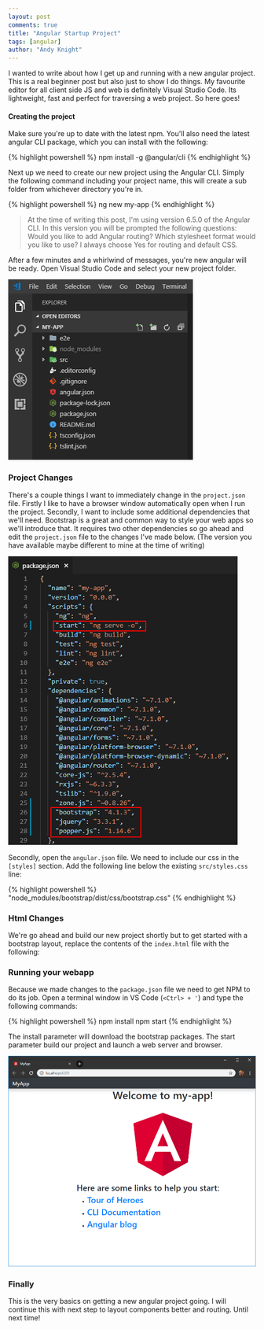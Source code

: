 ```yaml
---
layout: post
comments: true
title: "Angular Startup Project"
tags: [angular]
author: "Andy Knight"
---
```

I wanted to write about how I get up and running with a new angular project. This is a real beginner post but also just to show I do things. My favourite editor for all client side JS and web is definitely Visual Studio Code. Its lightweight, fast and perfect for traversing a web project. So here goes!

#### Creating the project
Make sure you're up to date with the latest npm. You'll also need the latest angular CLI package, which you can install with the following:

{% highlight powershell %}
npm install -g @angular/cli
{% endhighlight %}

Next up we need to create our new project using the Angular CLI. Simply the following command including your project name, this will create a sub folder from whichever directory you're in.

{% highlight powershell %}
ng new my-app
{% endhighlight %}

> At the time of writing this post, I'm using version 6.5.0 of the Angular CLI. In this version you will be prompted the following questions: Would you like to add Angular routing? Which stylesheet format would you like to use? I always choose Yes for routing and default CSS.

After a few minutes and a whirlwind of messages, you're new angular will be ready. Open Visual Studio Code and select your new project folder.

![Project files](/assets/img/2018-12-21/appfiles.png) 

### Project Changes

There's a couple things I want to immediately change in the `project.json` file. Firstly I like to have a browser window automatically open when I run the project. Secondly, I want to include some additional dependencies that we'll need. Bootstrap is a great and common way to style your web apps so we'll introduce that. It requires two other dependencies so go ahead and edit the `project.json` file to the changes I've made below. (The version you have available maybe different to mine at the time of writing)

![package.json](/assets/img/2018-12-21/packagejson.png) 

Secondly, open the `angular.json` file. We need to include our css in the `[styles]` section. Add the following line below the existing `src/styles.css` line:

{% highlight powershell %}
"node_modules/bootstrap/dist/css/bootstrap.css"
{% endhighlight %}

### Html Changes

We're go ahead and build our new project shortly but to get started with a bootstrap layout, replace the contents of the `index.html` file with the following:

<script src="https://gist.github.com/andymk/9658e4f0978edf1752a7eac8e3e360a0.js"></script>

### Running your webapp

Because we made changes to the `package.json` file we need to get NPM to do its job. Open a terminal window in VS Code (`<Ctrl> + '`) and type the following commands: 

{% highlight powershell %}
npm install
npm start
{% endhighlight %}

The install parameter will download the bootstrap packages. The start parameter build our project and launch a web server and browser.

![bootstrapped](/assets/img/2018-12-21/bootstrapped.png) 

### Finally

This is the very basics on getting a new angular project going. I will continue this with next step to layout components better and routing. Until next time!
